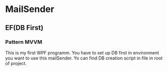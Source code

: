 # MailSender
## EF(DB First)
### Pattern MVVM

This is my first WPF programm.
You have to set up DB first in environment you want to use this mailSender.
Yo can find DB creation script in file <Create DB.txt> in root of project.
